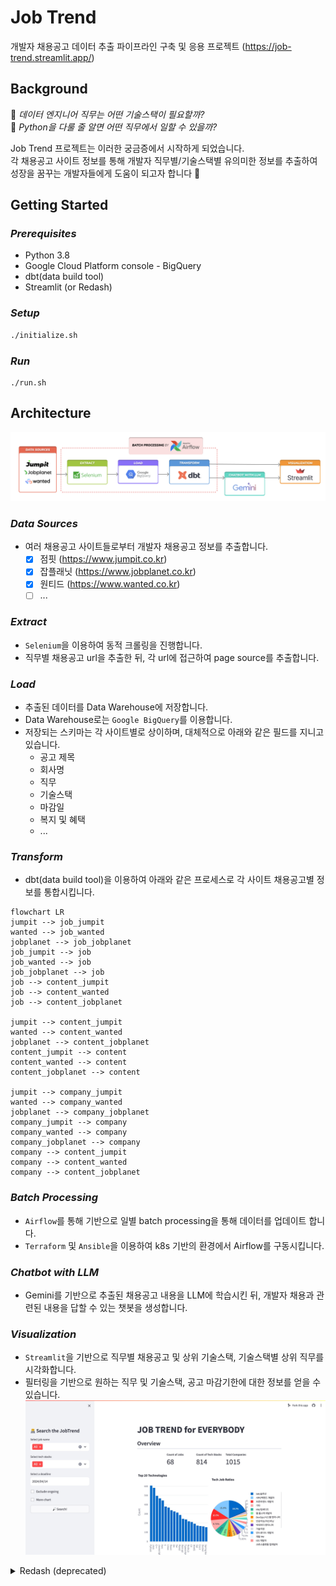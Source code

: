 # Job Trend
개발자 채용공고 데이터 추출 파이프라인 구축 및 응용 프로젝트
(https://job-trend.streamlit.app/)

## Background
🤔 _데이터 엔지니어 직무는 어떤 기술스택이 필요할까?_<br>
🧐 _Python을 다룰 줄 알면 어떤 직무에서 일할 수 있을까?_

Job Trend 프로젝트는 이러한 궁금증에서 시작하게 되었습니다.<br>
각 채용공고 사이트 정보를 통해 개발자 직무별/기술스택별 유의미한 정보를 추출하여     
성장을 꿈꾸는 개발자들에게 도움이 되고자 합니다 🚀

## Getting Started
### _Prerequisites_
- Python 3.8
- Google Cloud Platform console - BigQuery
- dbt(data build tool)
- Streamlit (or Redash)

### _Setup_
```bash
./initialize.sh
```
### _Run_
```
./run.sh
```

## Architecture
![Architecture](./img/architecture.png)

### _Data Sources_
- 여러 채용공고 사이트들로부터 개발자 채용공고 정보를 추출합니다.
  - [x] 점핏 (https://www.jumpit.co.kr)
  - [x] 잡플래닛 (https://www.jobplanet.co.kr)
  - [x] 원티드 (https://www.wanted.co.kr)
  - [ ] ...

### _Extract_
- `Selenium`을 이용하여 동적 크롤링을 진행합니다.
- 직무별 채용공고 url을 추출한 뒤, 각 url에 접근하여 page source를 추출합니다.

### _Load_
- 추출된 데이터를 Data Warehouse에 저장합니다.
- Data Warehouse로는 `Google BigQuery`를 이용합니다.
- 저장되는 스키마는 각 사이트별로 상이하며, 대체적으로 아래와 같은 필드를 지니고 있습니다.
    - 공고 제목
    - 회사명
    - 직무
    - 기술스택
    - 마감일
    - 복지 및 혜택
    - ...

### _Transform_
- dbt(data build tool)을 이용하여 아래와 같은 프로세스로 각 사이트 채용공고별 정보를 통합시킵니다.
```mermaid
flowchart LR
jumpit --> job_jumpit
wanted --> job_wanted
jobplanet --> job_jobplanet
job_jumpit --> job
job_wanted --> job
job_jobplanet --> job
job --> content_jumpit
job --> content_wanted
job --> content_jobplanet

jumpit --> content_jumpit
wanted --> content_wanted
jobplanet --> content_jobplanet
content_jumpit --> content
content_wanted --> content
content_jobplanet --> content

jumpit --> company_jumpit
wanted --> company_wanted
jobplanet --> company_jobplanet
company_jumpit --> company
company_wanted --> company
company_jobplanet --> company
company --> content_jumpit
company --> content_wanted
company --> content_jobplanet
```

### _Batch Processing_
- `Airflow`를 통해 기반으로 일별 batch processing을 통해 데이터를 업데이트 합니다.
- `Terraform` 및 `Ansible`을 이용하여 k8s 기반의 환경에서 Airflow를 구동시킵니다.

### _Chatbot with LLM_
- Gemini를 기반으로 추출된 채용공고 내용을 LLM에 학습시킨 뒤, 개발자 채용과 관련된 내용을 답할 수 있는 챗봇을 생성합니다. 

### _Visualization_
- `Streamlit`을 기반으로 직무별 채용공고 및 상위 기술스택, 기술스택별 상위 직무를 시각화합니다.
- 필터링을 기반으로 원하는 직무 및 기술스택, 공고 마감기한에 대한 정보를 얻을 수 있습니다.
  ![Dashboard](./img/dashboard.jpg)

<details><summary>Redash (deprecated)</summary>

- `Redash`를 통해 SQL문을 기반으로 대시보드를 생성합니다.
- 직무별 상위 기술스택 및 기술스택별 상위 직무 등의 정보를 Bar 및 Pie chart 뿐만 아니라, Sankey 및 Sunburst Sequence chart 등을 통해 제공합니다. 
- 직무(JOB), 기술스택(TECH STACK), 마감일(DEADLINE) parameter를 통해 동적으로 반응하는 대시보드를 구현합니다.
  ![Redash Dashboard](./img/redash_dashboard.jpg)

</details>
